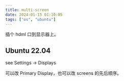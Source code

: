 ```yaml
---
title: multi-screen
date: 2024-01-15 01:10:05
tags: ["os", "ubuntu"]
---
```

插个 hdml 口到显示器上。

## Ubuntu 22.04

see Settings -> Displays

可以改 Primary Display，也可以改 screens 的先后顺序。


